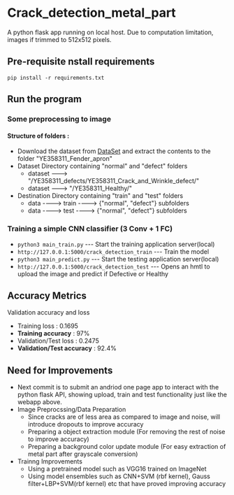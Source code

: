 # Crack_detection_metal_part
  A python flask app running on local host.
  Due to computation limitation, images if trimmed to 512x512 pixels.

## Pre-requisite nstall requirements
  `pip install -r requirements.txt`

## Run the program
  ### Some preprocessing to image
  #### Structure of folders :
  * Download the dataset from [DataSet](https://drive.google.com/open?id=168I7Gg0AMEZ_ne6mU3wx4puUxMs4TFse) and extract the contents to the folder "YE358311_Fender_apron"
  * Dataset Directory containing "normal" and "defect" folders
    * dataset ---> "/YE358311_defects/YE358311_Crack_and_Wrinkle_defect/"
    * dataset ---> "/YE358311_Healthy/"
  * Destination Directory containing "train" and "test" folders
    * data ----> train ----> {"normal", "defect"} subfolders
    * data ----> test ----> {"normal", "defect"} subfolders

  ### Training a simple CNN classifier (3 Conv + 1 FC)
  * `python3 main_train.py` --- Start the training application server(local)
  * `http://127.0.0.1:5000/crack_detection_train` --- Train the model
  * `python3 main_predict.py` --- Start the testing application server(local)
  * `http://127.0.0.1:5000/crack_detection_test` --- Opens an hmtl to upload the image and predict if Defective or Healthy

## Accuracy Metrics
  Validation accuracy and loss
  * Training loss : 0.1695
  * **Training accuracy** : 97%
  * Validation/Test loss : 0.2475
  * **Validation/Test accuracy** : 92.4%

## Need for Improvements
* Next commit is to submit an andriod one page app to interact with the python flask API, showing upload, train and test functionality just like the webapp above.
* Image Preprocssing/Data Preparation
  * Since cracks are of less area as compared to image and noise, will introduce dropouts to improve accuracy
  * Preparing a object extraction module (For removing the rest of noise to improve accuracy)
  * Preparing a background color update module (For easy extraction of metal part after grayscale conversion)
* Trainng Improvements
  * Using a pretrained model such as VGG16 trained on ImageNet
  * Using model ensembles such as CNN+SVM (rbf kernel), Gauss filter+LBP+SVM(rbf kernel) etc that have proved improving accuracy
